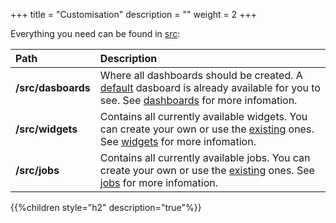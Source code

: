 +++
title = "Customisation"
description = ""
weight = 2
+++

Everything you need can be found in [src](https://github.com/metricio/metricio/blob/master/src):

| **Path** | **Description** |
|:--|:--|
| **/src/dasboards** | Where all dashboards should be created. A [default](https://github.com/metricio/metricio/blob/master/src/dashboards/index.jsx) dasboard is already available for you to see. See [dashboards](/dashboards) for more infomation. |
| **/src/widgets** | Contains all currently available widgets. You can create your own or use the [existing](https://github.com/metricio/metricio/blob/master/src/widgets) ones. See [widgets](/widgets) for more infomation. |
| **/src/jobs** | Contains all currently available jobs. You can create your own or use the [existing](https://github.com/metricio/metricio/blob/master/src/jobs) ones.  See [jobs](/jobs) for more infomation. |


{{%children style="h2" description="true"%}}
